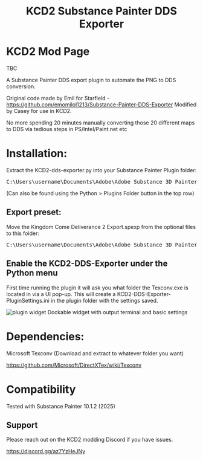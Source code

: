 <h1 align="center">
KCD2 Substance Painter DDS Exporter
</h1>

# KCD2 Mod Page
TBC

A Substance Painter DDS export plugin to automate the PNG to DDS conversion.

Original code made by Emil for Starfield - https://github.com/emomilol1213/Substance-Painter-DDS-Exporter Modified by Casey for use in KCD2.

No more spending 20 minutes manually converting those 20 different maps to DDS via tedious steps in PS/Intel/Paint.net etc

# Installation:
Extract the KCD2-dds-exporter.py into your Substance Painter Plugin folder:
<pre>
C:\Users\username\Documents\Adobe\Adobe Substance 3D Painter\python\plugins
</pre>

(Can also be found using the Python > Plugins Folder button in the top row)

## Export preset:
Move the Kingdom Come Deliverance 2 Export.spexp from the optional files to this folder: 
<pre>
C:\Users\username\Documents\Adobe\Adobe Substance 3D Painter\assets\export-presets
</pre>

## Enable the KCD2-DDS-Exporter under the Python menu
First time running the plugin it will ask you what folder the Texconv.exe is located in via a UI pop-up. This will create a KCD2-DDS-Exporter-PluginSettings.ini in the plugin folder with the settings saved.

![plugin widget](https://staticdelivery.nexusmods.com/mods/4187/images/4891/4891-1696725603-1907132508.png)
Dockable widget with output terminal and basic settings

# Dependencies:
Microsoft Texconv (Download and extract to whatever folder you want)

https://github.com/Microsoft/DirectXTex/wiki/Texconv

# Compatibility
Tested with Substance Painter 10.1.2 (2025)

## Support
Please reach out on the KCD2 modding Discord if you have issues.

https://discord.gg/az7YzHeJNy
